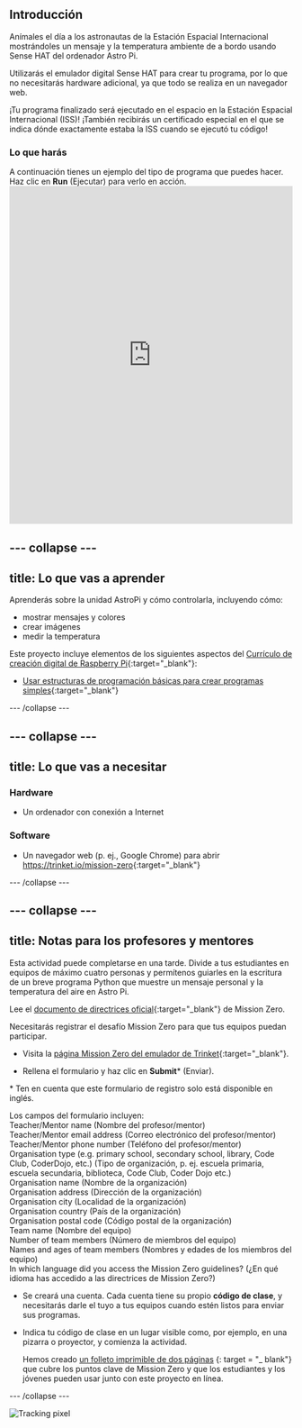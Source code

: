 ## Introducción

Anímales el día a los astronautas de la Estación Espacial Internacional mostrándoles un mensaje y la temperatura ambiente de a bordo usando Sense HAT del ordenador Astro Pi.

Utilizarás el emulador digital Sense HAT para crear tu programa, por lo que no necesitarás hardware adicional, ya que todo se realiza en un navegador web.

¡Tu programa finalizado será ejecutado en el espacio en la Estación Espacial Internacional (ISS)! ¡También recibirás un certificado especial en el que se indica dónde exactamente estaba la ISS cuando se ejecutó tu código!

### Lo que harás

A continuación tienes un ejemplo del tipo de programa que puedes hacer. Haz clic en **Run** (Ejecutar) para verlo en acción. <iframe src="https://trinket.io/embed/python/069f6138f7?outputOnly=true&start=result" width="100%" height="600" frameborder="0" marginwidth="0" marginheight="0" allowfullscreen mark="crwd-mark"></iframe> 

--- collapse ---
---
title: Lo que vas a aprender
---
Aprenderás sobre la unidad AstroPi y cómo controlarla, incluyendo cómo:

+ mostrar mensajes y colores
+ crear imágenes
+ medir la temperatura

Este proyecto incluye elementos de los siguientes aspectos del [Currículo de creación digital de Raspberry Pi](http://rpf.io/curriculum){:target="_blank"}:

+ [Usar estructuras de programación básicas para crear programas simples](https://curriculum.raspberrypi.org/programming/creator/){:target="_blank"}

--- /collapse ---

--- collapse ---
---
title: Lo que vas a necesitar
---
### Hardware

+ Un ordenador con conexión a Internet

### Software

+ Un navegador web (p. ej., Google Chrome) para abrir <https://trinket.io/mission-zero>{:target="_blank"}

--- /collapse ---

--- collapse ---
---
title: Notas para los profesores y mentores
---

Esta actividad puede completarse en una tarde. Divide a tus estudiantes en equipos de máximo cuatro personas y permítenos guiarles en la escritura de un breve programa Python que muestre un mensaje personal y la temperatura del aire en Astro Pi.

Lee el [documento de directrices oficial](https://astro-pi.org/wp-content/uploads/2018/09/Astro_Pi_Mission_Zero_Guidelines_2018_19_V12_pages.pdf){:target="_blank"} de Mission Zero.

Necesitarás registrar el desafío Mission Zero para que tus equipos puedan participar.

+ Visita la [página Mission Zero del emulador de Trinket](https://trinket.io/mission-zero/register){:target="_blank"}.

+ Rellena el formulario y haz clic en **Submit**\* (Enviar).

\* Ten en cuenta que este formulario de registro solo está disponible en inglés.

Los campos del formulario incluyen:  
Teacher/Mentor name (Nombre del profesor/mentor)  
Teacher/Mentor email address (Correo electrónico del profesor/mentor)  
Teacher/Mentor phone number (Teléfono del profesor/mentor)  
Organisation type (e.g. primary school, secondary school, library, Code Club, CoderDojo, etc.) (Tipo de organización, p. ej. escuela primaria, escuela secundaria, biblioteca, Code Club, Coder Dojo etc.)  
Organisation name (Nombre de la organización)  
Organisation address (Dirección de la organización)  
Organisation city (Localidad de la organización)  
Organisation country (País de la organización)  
Organisation postal code (Código postal de la organización)  
Team name (Nombre del equipo)  
Number of team members (Número de miembros del equipo)  
Names and ages of team members (Nombres y edades de los miembros del equipo)  
In which language did you access the Mission Zero guidelines? (¿En qué idioma has accedido a las directrices de Mission Zero?)

+ Se creará una cuenta. Cada cuenta tiene su propio **código de clase**, y necesitarás darle el tuyo a tus equipos cuando estén listos para enviar sus programas.

+ Indica tu código de clase en un lugar visible como, por ejemplo, en una pizarra o proyector, y comienza la actividad.
    
    Hemos creado [un folleto imprimible de dos páginas](https://astro-pi.org/astro_pi_mission_zero_project_print_out_v10_print/) {: target = "_ blank"} que cubre los puntos clave de Mission Zero y que los estudiantes y los jóvenes pueden usar junto con este proyecto en línea.

--- /collapse ---

![Tracking pixel](https://code.org/api/hour/begin_raspberrypi_astropi.png)